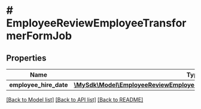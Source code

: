 # # EmployeeReviewEmployeeTransformerFormJob

## Properties

Name | Type | Description | Notes
------------ | ------------- | ------------- | -------------
**employee_hire_date** | [**\MySdk\Model\EmployeeReviewEmployeeTransformerFormJobEmployeeHireDate**](EmployeeReviewEmployeeTransformerFormJobEmployeeHireDate.md) |  | [optional]

[[Back to Model list]](../../README.md#models) [[Back to API list]](../../README.md#endpoints) [[Back to README]](../../README.md)
